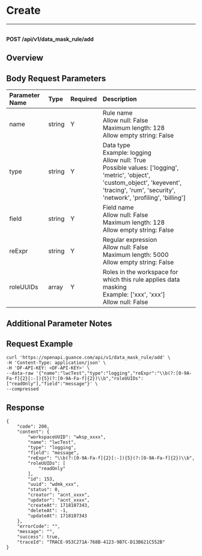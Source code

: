 # Create

---

<br />**POST /api/v1/data_mask_rule/add**

## Overview




## Body Request Parameters

| Parameter Name | Type   | Required | Description                                                                                   |
|:--------------|:-------|:--------|:---------------------------------------------------------------------------------------------|
| name          | string | Y       | Rule name<br>Allow null: False <br>Maximum length: 128 <br>Allow empty string: False <br>     |
| type          | string | Y       | Data type<br>Example: logging <br>Allow null: True <br>Possible values: ['logging', 'metric', 'object', 'custom_object', 'keyevent', 'tracing', 'rum', 'security', 'network', 'profiling', 'billing'] <br> |
| field         | string | Y       | Field name<br>Allow null: False <br>Maximum length: 128 <br>Allow empty string: False <br>   |
| reExpr        | string | Y       | Regular expression<br>Allow null: False <br>Maximum length: 5000 <br>Allow empty string: False <br> |
| roleUUIDs     | array  | Y       | Roles in the workspace for which this rule applies data masking<br>Example: ['xxx', 'xxx'] <br>Allow null: False <br> |

## Additional Parameter Notes





## Request Example
```shell
curl 'https://openapi.guance.com/api/v1/data_mask_rule/add' \
-H 'Content-Type: application/json' \
-H 'DF-API-KEY: <DF-API-KEY>' \
--data-raw '{"name":"lwcTest","type":"logging","reExpr":"\\b(?:[0-9A-Fa-f]{2}[:-]){5}(?:[0-9A-Fa-f]{2})\\b","roleUUIDs":["readOnly"],"field":"message"}' \
--compressed
```




## Response
```shell
{
    "code": 200,
    "content": {
        "workspaceUUID": "wksp_xxxx",
        "name": "lwcTest",
        "type": "logging",
        "field": "message",
        "reExpr": "\\b(?:[0-9A-Fa-f]{2}[:-]){5}(?:[0-9A-Fa-f]{2})\\b",
        "roleUUIDs": [
            "readOnly"
        ],
        "id": 153,
        "uuid": "wdmk_xxx",
        "status": 0,
        "creator": "acnt_xxxx",
        "updator": "acnt_xxxx",
        "createAt": 1718107343,
        "deleteAt": -1,
        "updateAt": 1718107343
    },
    "errorCode": "",
    "message": "",
    "success": true,
    "traceId": "TRACE-953C271A-768B-4123-9B7C-D13B621C552B"
} 
```
